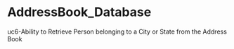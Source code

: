 # AddressBook_Database
uc6-Ability to Retrieve
Person belonging to
a City or State from
the Address Book

